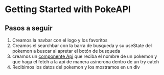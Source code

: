 # Getting Started with PokeAPI

## Pasos a seguir

1. Creamos la navbar con el logo y los favoritos
2. Creamos el searchbar con la barra de busqueda y su useState del pokemon a buscar al apretar el botón de busqueda
3. creamos un [componente Api](src/Api.js) que reciba el nombre de un pokemon y que haga el fetch a la api de manera asincrona dentro de un try catch
4. Recibimos los datos del pokemon y los mostramos en un div